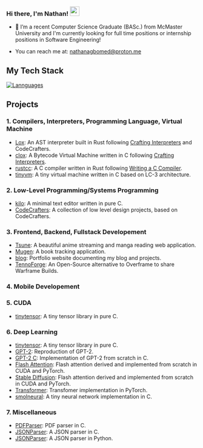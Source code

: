 
### Hi there, I'm Nathan! <img src="https://emojis.slackmojis.com/emojis/images/1536351075/4594/blob-wave.gif" width="25"/>


- 🏫 I’m a recent Computer Science Graduate (BASc.) from McMaster University and I'm currently looking for full time positions or internship positions in Software Engineering!

- You can reach me at: nathanagbomed@proton.me



## My Tech Stack

[![Lannguages](https://skillicons.dev/icons?i=c,cpp,go,rust,python,ts)](https://skillicons.dev)


## Projects

### 1. Compilers, Interpreters, Programming Language, Virtual Machine
 - [Lox](https://github.com/Meillaya/Lox): An AST interpreter built in Rust following [Crafting Interpreters](https://www.craftinginterpreters.com/) and CodeCrafters.
 - [clox](https://github.com/Meillaya/clox): A Bytecode Virtual Machine written in C following [Crafting Interpreters](https://www.craftinginterpreters.com/).
 - [rustcc](https://github.com/Meillaya/rustcc): A C compiler written in Rust following [Writing a C Compiler](https://norasandler.com/book/#tips-on-extra-credit-features).
 - [tinyvm](https://github.com/Meillaya/vmc): A tiny virtual machine written in C based on LC-3 architecture.

### 2. Low-Level Programming/Systems Programming
 - [kilo](https://github.com/Meillaya/kilo): A minimal text editor written in pure C.
 - [CodeCrafters](https://github.com/Meillaya/CodeCrafters): A collection of low level design projects, based on CodeCrafters.

### 3. Frontend, Backend, Fullstack Developement
 - [Tsune](https://github.com/Meillaya/Tsune): A beautiful anime streaming and manga reading web application.
 - [Mugen](https://github.com/Meillaya/Mugen): A book tracking application.
 - [blog](https://github.com/Meillaya/blog): Portfolio website documenting my blog and projects.
 - [TennoForge](https://github.com/Meillaya/TennoForge): An Open-Source alternative to Overframe to share Warframe Builds.

### 4. Mobile Developement

### 5. CUDA
- [tinytensor](https://github.com/Meillaya/tinytensor): A tiny tensor library in pure C.

### 6. Deep Learning
 - [tinytensor](https://github.com/Meillaya/tinytensor): A tiny tensor library in pure C.
 - [GPT-2](https://github.com/Meillaya/gpt-2): Reproduction of GPT-2.
 - [GPT-2 C](https://github.com/Meillaya/gpt2-C): Implementation of GPT-2 from scratch in C.
 - [Flash Attention](https://github.com/Meillaya/flash-attention): Flash attention derived and implemented from scratch in CUDA and PyTorch.
 - [Stable Diffusion](https://github.com/Meillaya/stable-diffusion): Flash attention derived and implemented from scratch in CUDA and PyTorch.
 - [Transformer](https://github.com/Meillaya/transformer): Transfomer implementation in PyTorch.
 - [smolneural](https://github.com/Meillaya/smol-neural-network): A tiny neural network implementation in C.
 
### 7. Miscellaneous
  - [PDFParser](https://github.com/Meillaya/PDFParser): PDF parser in C.
  - [JSONParser](https://github.com/Meillaya/JSONParser-C): A JSON parser in C.
  - [JSONParser](https://github.com/Meillaya/JSONParser): A JSON parser in Python.
